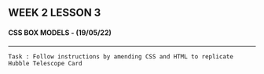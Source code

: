 ## **WEEK 2 LESSON 3** 
#### CSS BOX MODELS - **(19/05/22)**

---
`Task : Follow instructions by amending CSS and HTML to replicate Hubble Telescope Card`
